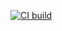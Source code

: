 [![CI build](https://github.com/sterrlia/shop-api-php-symfony/actions/workflows/CI.yml/badge.svg)](https://github.com/sterrlia/shop-api-php-symfony/actions)
